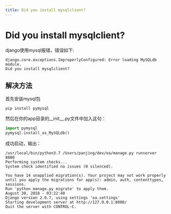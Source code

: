 ```yaml
---
title: Did you install mysqlclient?
---
```


# Did you install mysqlclient?

django使用mysql报错，错误如下:

```
django.core.exceptions.ImproperlyConfigured: Error loading MySQLdb module.
Did you install mysqlclient?
```

## 解决方法

首先安装mysql包
```shell
pip install pymysql
```
然后在你的app目录的__init__.py文件中加入这句：

```python
import pymysql
pymysql.install_as_MySQLdb()
```

成功启动，输出：
```
/usr/local/bin/python3.7 /Users/panjing/dev/oa/manage.py runserver 8000
Performing system checks...
System check identified no issues (0 silenced).

You have 14 unapplied migration(s). Your project may not work properly until you apply the migrations for app(s): admin, auth, contenttypes, sessions.
Run 'python manage.py migrate' to apply them.
August 30, 2018 - 03:22:40
Django version 2.0.7, using settings 'oa.settings'
Starting development server at http://127.0.0.1:8000/
Quit the server with CONTROL-C.

```